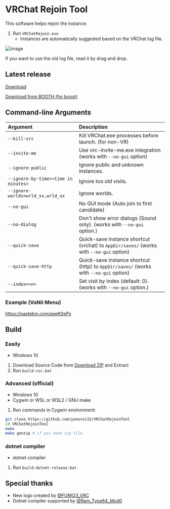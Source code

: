 # VRChat Rejoin Tool

This software helps rejoin the instance.

1. Run `VRChatRejoin.exe`
   + Instances are automatically suggested based on the VRChat log file.

![image](https://user-images.githubusercontent.com/11992915/122329570-a1a08000-cf6c-11eb-8356-333e6de43b2c.png)

If you want to use the old log file, read it by drag and drop.

## Latest release
[Download](https://github.com/Yanorei32/VRChatRejoinTool/releases/latest)

[Download from BOOTH (for boost)](https://yanorei32.booth.pm/items/1489700)

## Command-line Arguments

| Argument                             | Description                                                                              |
|:-------------------------------------|:-----------------------------------------------------------------------------------------|
| `--kill-vrc`                         | Kill VRChat.exe processes before launch. (for non-VR)                                    |
| `--invite-me`                        | Use vrc-invite-me.exe integration  (works with `--no-gui` option)                        |
| `--ignore-public`                    | Ignore public and unknown instances.                                                     |
| `--ignore-by-time=<time in minutes>` | Ignore too old visits.                                                                   |
| `--ignore-worlds=wrld_xx,wrld_xx`    | Ignore worlds.                                                                           |
| `--no-gui`                           | No GUI mode (Auto join to first candidate)                                               |
| `--no-dialog`                        | Don't show error dialogs (Sound only). (works with `--no-gui` option.)                   |
| `--quick-save`                       | Quick-save instance shortcut (vrchat) to `AppDir/saves/`  (works with `--no-gui` option) |
| `--quick-save-http`                  | Quick-save instance shortcut (http) to `AppDir/saves/`  (works with `--no-gui` option)   |
| `--index=<n>`                        | Set visit by index (default: 0). (works with `--no-gui` option.)                         |

### Example (VaNii Menu)

https://pastebin.com/axeK0ePs

## Build

### Easily

* Windows 10

1. Download Source Code from [Download ZIP](https://github.com/Yanorei32/VRChatRejoinTool/archive/master.zip) and Extract
1. Run `build-csc.bat`

### Advanced (official)

* Windows 10
* Cygwin or WSL or WSL2 / GNU make

1. Run commands in Cygwin environment:
```bash
git clone https://github.com/yanorei32/VRChatRejoinTool
cd VRChatRejoinTool
make
make genzip # if you need zip file.
```

### dotnet compiler

* dotnet compiler

1. Run `build-dotnet-release.bat`

## Special thanks

* New logo created by [@FUMI23_VRC](https://twitter.com/intent/user?user_id=1217010323695128578)
* Dotnet compiler supported by [@Ram_Type64_Mod0](https://twitter.com/intent/user?user_id=164613634)


